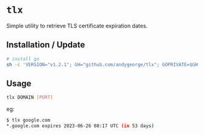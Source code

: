 # `tlx`

Simple utility to retrieve TLS certificate expiration dates.

## Installation / Update

```sh
# install go
sh -c 'VERSION="v1.2.1"; GH="github.com/andygeorge/tlx"; GOPRIVATE=$GH go install -v $GH@$VERSION'
```

## Usage

```sh
tlx DOMAIN [PORT]
```

eg:

```sh
$ tlx google.com
*.google.com expires 2023-06-26 08:17 UTC (in 53 days)
```
